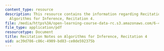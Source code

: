 ```yaml
---
content_type: resource
description: This resource contains the information regarding Recitation Notes on
  Algorithms for Inference, Recitation 4.
file: /media/https%3A/open-learning-course-data-rc.s3.amazonaws.com/6-438-algorithms-for-inference-fall-2014/ac39d786c86c4909bd83ce0de592375b_MIT6_438F14_rec4.pdf
file_type: application/pdf
resourcetype: Document
title: Recitation Notes on Algorithms for Inference, Recitation 4
uid: ac39d786-c86c-4909-bd83-ce0de592375b
---
```


